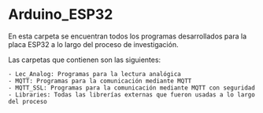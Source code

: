 # Arduino_ESP32

En esta carpeta se encuentran todos los programas desarrollados para la placa ESP32 a lo largo del proceso de investigación.

Las carpetas que contienen son las siguientes:

    - Lec_Analog: Programas para la lectura analógica
    - MQTT: Programas para la comunicación mediante MQTT
    - MQTT_SSL: Programas para la comunicación mediante MQTT con seguridad
    - Libraries: Todas las librerías externas que fueron usadas a lo largo del proceso
